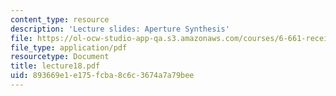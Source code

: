 ```yaml
---
content_type: resource
description: 'Lecture slides: Aperture Synthesis'
file: https://ol-ocw-studio-app-qa.s3.amazonaws.com/courses/6-661-receivers-antennas-and-signals-spring-2003/893669e1e175fcba8c6c3674a7a79bee_lecture18.pdf
file_type: application/pdf
resourcetype: Document
title: lecture18.pdf
uid: 893669e1-e175-fcba-8c6c-3674a7a79bee
---
```

